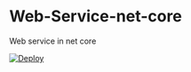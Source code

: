 # Web-Service-net-core
Web service in net core

<a href="https://dashboard.heroku.com/new?template=https://github.com/Taufiqurrahman04/Web-Service-net-core">
  <img src="https://www.herokucdn.com/deploy/button.svg" alt="Deploy">
</a>
